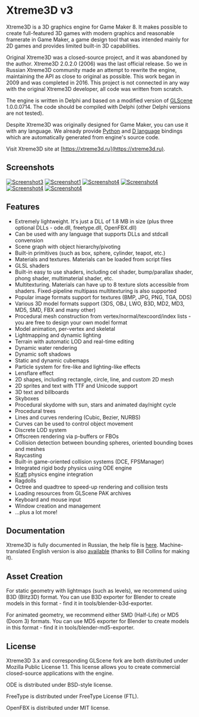 Xtreme3D v3
===========
Xtreme3D is a 3D graphics engine for Game Maker 8. It makes possible to create full-featured 3D games with modern graphics and reasonable framerate in Game Maker, a game design tool that was intended mainly for 2D games and provides limited built-in 3D capabilities.

Original Xtreme3D was a closed-source project, and it was abandoned by the author. Xtreme3D 2.0.2.0 (2006) was the last official release. So we in Russian Xtreme3D community made an attempt to rewrite the engine, maintaining the API as close to original as possible. This work began in 2009 and was completed in 2016. This project is not connected in any way with the original Xtreme3D developer, all code was written from scratch.

The engine is written in Delphi and based on a modified version of [GLScene](https://sourceforge.net/projects/glscene) 1.0.0.0714. The code should be compiled with Delphi (other Delphi versions are not tested).

Despite Xtreme3D was originally designed for Game Maker, you can use it with any language. We already provide [Python](https://github.com/xtreme3d/xtreme3d/tree/master/bindings/python) and [D language](https://github.com/xtreme3d/xtreme3d/tree/master/bindings/dlang) bindings which are automatically generated from engine's source code.

Visit Xtreme3D site at [https://xtreme3d.ru](https://xtreme3d.ru).

Screenshots
-----------
[![Screenshot3](/screenshots/pbr-thumb.jpg)](/screenshots/pbr.jpg)
[![Screenshot1](/screenshots/shadows-thumb.jpg)](/screenshots/shadows.jpg)
[![Screenshot4](/screenshots/water2-thumb.jpg)](/screenshots/water2.jpg)
[![Screenshot4](/screenshots/bumpshadows-thumb.jpg)](/screenshots/bumpshadows.jpg)
[![Screenshot4](/screenshots/x3d-3.0-rain-thumb.jpg)](/screenshots/x3d-3.0-rain.jpg)
[![Screenshot4](/screenshots/darkarts-thumb.jpg)](/screenshots/darkarts.jpg)

Features
--------
* Extremely lightweight. It's just a DLL of 1.8 MB in size (plus three optional DLLs - ode.dll, freetype.dll, OpenFBX.dll)
* Can be used with any language that supports DLLs and stdcall convension
* Scene graph with object hierarchy/pivoting
* Built-in primitives (such as box, sphere, cylinder, teapot, etc.)
* Materials and textures. Materials can be loaded from script files
* GLSL shaders
* Built-in easy to use shaders, including cel shader, bump/parallax shader, phong shader, multimaterial shader, etc.
* Multitexturing. Materials can have up to 8 texture slots accessible from shaders. Fixed-pipeline multipass multitexturing is also supported
* Popular image formats support for textures (BMP, JPG, PNG, TGA, DDS)
* Various 3D model formats support (3DS, OBJ, LWO, B3D, MD2, MD3, MD5, SMD, FBX and many other)
* Procedural mesh construction from vertex/normal/texcoord/index lists - you are free to design your own model format
* Model animation, per-vertex and skeletal
* Lightmapping and dynamic lighting
* Terrain with automatic LOD and real-time editing
* Dynamic water rendering
* Dynamic soft shadows
* Static and dynamic cubemaps
* Particle system for fire-like and lighting-like effects
* Lensflare effect
* 2D shapes, including rectangle, circle, line, and custom 2D mesh
* 2D sprites and text with TTF and Unicode support
* 3D text and billboards
* Skyboxes
* Procedural skydome with sun, stars and animated day/night cycle
* Procedural trees
* Lines and curves rendering (Cubic, Bezier, NURBS)
* Curves can be used to control object movement
* Discrete LOD system
* Offscreen rendering via p-buffers or FBOs
* Collision detection between bounding spheres, oriented bounding boxes and meshes
* Raycasting
* Built-in game-oriented collision systems (DCE, FPSManager)
* Integrated rigid body physics using ODE engine
* [Kraft](https://github.com/BeRo1985/kraft) physics engine integration
* Ragdolls
* Octree and quadtree to speed-up rendering and collision tests
* Loading resources from GLScene PAK archives
* Keyboard and mouse input
* Window creation and management
* ...plus a lot more!

Documentation
-------------
Xtreme3D is fully documented in Russian, the help file is [here](https://github.com/xtreme3d/xtreme3d/tree/master/doc-ru). Machine-translated English version is also [available](https://github.com/xtreme3d/xtreme3d/tree/master/doc-en) (thanks to Bill Collins for making it).

Asset Creation
--------------
For static geometry with lightmaps (such as levels), we recommend using B3D (Blitz3D) format. You can use B3D exporter for Blender to create models in this format - find it in tools/blender-b3d-exporter.

For animated geometry, we recommend either SMD (Half-Life) or MD5 (Doom 3) formats. You can use MD5 exporter for Blender to create models in this format - find it in tools/blender-md5-exporter.

License
-------
Xtreme3D 3.x and corresponding GLScene fork are both distributed under Mozilla Public License 1.1. This license allows you to create commercial closed-source applications with the engine.

ODE is distributed under BSD-style license.

FreeType is distributed under FreeType License (FTL).

OpenFBX is distributed under MIT license.
